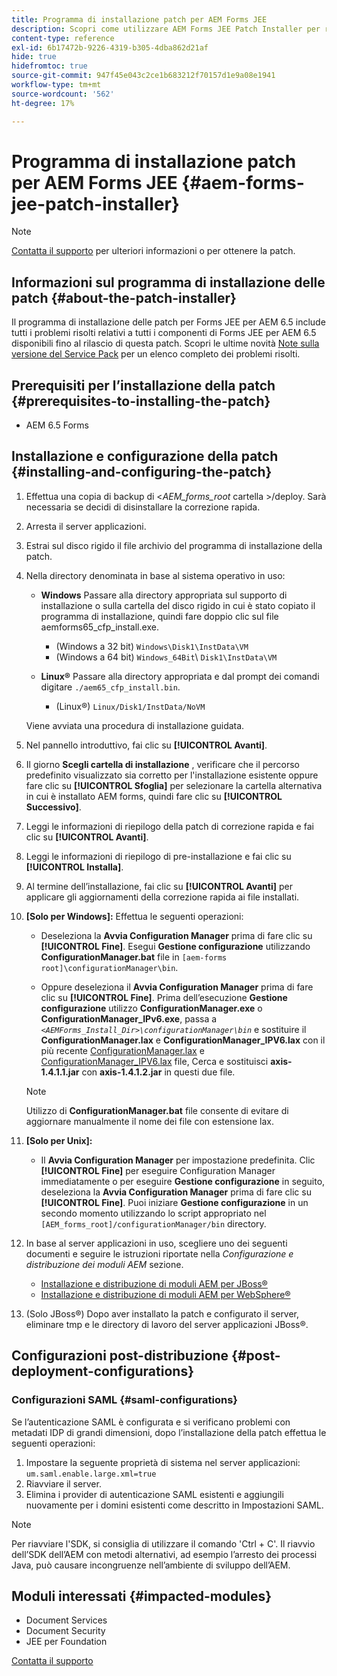 ```yaml
---
title: Programma di installazione patch per AEM Forms JEE
description: Scopri come utilizzare AEM Forms JEE Patch Installer per risolvere i problemi dei componenti di Forms AEM 6.5.
content-type: reference
exl-id: 6b17472b-9226-4319-b305-4dba862d21af
hide: true
hidefromtoc: true
source-git-commit: 947f45e043c2ce1b683212f70157d1e9a08e1941
workflow-type: tm+mt
source-wordcount: '562'
ht-degree: 17%

---
```


# Programma di installazione patch per AEM Forms JEE {#aem-forms-jee-patch-installer}

>[!NOTE]
>
>[Contatta il supporto](https://experienceleague.adobe.com/?support-solution=General&amp;support-tab=homehome?lang=it#support) per ulteriori informazioni o per ottenere la patch.

## Informazioni sul programma di installazione delle patch {#about-the-patch-installer}

Il programma di installazione delle patch per Forms JEE per AEM 6.5 include tutti i problemi risolti relativi a tutti i componenti di Forms JEE per AEM 6.5 disponibili fino al rilascio di questa patch. Scopri le ultime novità  [Note sulla versione del Service Pack](release-notes.md) per un elenco completo dei problemi risolti.

## Prerequisiti per l’installazione della patch {#prerequisites-to-installing-the-patch}

* AEM 6.5 Forms

## Installazione e configurazione della patch {#installing-and-configuring-the-patch}

1. Effettua una copia di backup di &lt;*AEM_forms_root* cartella >/deploy. Sarà necessaria se decidi di disinstallare la correzione rapida.
1. Arresta il server applicazioni.
1. Estrai sul disco rigido il file archivio del programma di installazione della patch.
1. Nella directory denominata in base al sistema operativo in uso:

   * **Windows**
Passare alla directory appropriata sul supporto di installazione o sulla cartella del disco rigido in cui è stato copiato il programma di installazione, quindi fare doppio clic sul file aemforms65_cfp_install.exe.

      * (Windows a 32 bit) `Windows\Disk1\InstData\VM`
      * (Windows a 64 bit) `Windows_64Bit`\ `Disk1\InstData\VM`

   * **Linux®**
Passare alla directory appropriata e dal prompt dei comandi digitare `./aem65_cfp_install.bin`.

      * (Linux®) `Linux/Disk1/InstData/NoVM`

   Viene avviata una procedura di installazione guidata.

1. Nel pannello introduttivo, fai clic su **[!UICONTROL Avanti]**.
1. Il giorno **Scegli cartella di installazione** , verificare che il percorso predefinito visualizzato sia corretto per l&#39;installazione esistente oppure fare clic su **[!UICONTROL Sfoglia]** per selezionare la cartella alternativa in cui è installato AEM forms, quindi fare clic su **[!UICONTROL Successivo]**.
1. Leggi le informazioni di riepilogo della patch di correzione rapida e fai clic su **[!UICONTROL Avanti]**.
1. Leggi le informazioni di riepilogo di pre-installazione e fai clic su **[!UICONTROL Installa]**.
1. Al termine dell’installazione, fai clic su **[!UICONTROL Avanti]** per applicare gli aggiornamenti della correzione rapida ai file installati.

1. **[Solo per Windows]:** Effettua le seguenti operazioni:
   * Deseleziona la **Avvia Configuration Manager** prima di fare clic su **[!UICONTROL Fine]**. Esegui **Gestione configurazione** utilizzando **ConfigurationManager.bat** file in `[aem-forms root]\configurationManager\bin`.

   * Oppure deseleziona il **Avvia Configuration Manager** prima di fare clic su **[!UICONTROL Fine]**. Prima dell’esecuzione **Gestione configurazione** utilizzo **ConfigurationManager.exe** o **ConfigurationManager_IPv6.exe**, passa a *`<AEMForms_Install_Dir>\configurationManager\bin`* e sostituire il **ConfigurationManager.lax** e **ConfigurationManager_IPV6.lax** con il più recente [ConfigurationManager.lax](/help/assets/ConfigurationManager.lax) e [ConfigurationManager_IPV6.lax](/help/assets/ConfigurationManager_IPv6.lax) file, Cerca e sostituisci **axis-1.4.1.1.jar** con **axis-1.4.1.2.jar** in questi due file.

   >[!NOTE]
   >
   >Utilizzo di **ConfigurationManager.bat** file consente di evitare di aggiornare manualmente il nome dei file con estensione lax.
   >

1. **[Solo per Unix]:**

   * Il **Avvia Configuration Manager** per impostazione predefinita. Clic **[!UICONTROL Fine]** per eseguire Configuration Manager immediatamente o per eseguire **Gestione configurazione** in seguito, deseleziona la **Avvia Configuration Manager** prima di fare clic su **[!UICONTROL Fine]**. Puoi iniziare **Gestione configurazione** in un secondo momento utilizzando lo script appropriato nel `[AEM_forms_root]/configurationManager/bin` directory.

1. In base al server applicazioni in uso, scegliere uno dei seguenti documenti e seguire le istruzioni riportate nella *Configurazione e distribuzione dei moduli AEM* sezione.

   * [Installazione e distribuzione di moduli AEM per JBoss®](https://www.adobe.com/go/learn_aemforms_installJBoss_65)
   * [Installazione e distribuzione di moduli AEM per WebSphere®](https://www.adobe.com/go/learn_aemforms_installWebSphere_65)

1. (Solo JBoss®) Dopo aver installato la patch e configurato il server, eliminare tmp e le directory di lavoro del server applicazioni JBoss®.

## Configurazioni post-distribuzione {#post-deployment-configurations}

### Configurazioni SAML {#saml-configurations}

Se l’autenticazione SAML è configurata e si verificano problemi con metadati IDP di grandi dimensioni, dopo l’installazione della patch effettua le seguenti operazioni:

1. Impostare la seguente proprietà di sistema nel server applicazioni:\
   `um.saml.enable.large.xml=true`
1. Riavviare il server.
1. Elimina i provider di autenticazione SAML esistenti e aggiungili nuovamente per i domini esistenti come descritto in Impostazioni SAML.

>[!NOTE]
>
> Per riavviare l&#39;SDK, si consiglia di utilizzare il comando &#39;Ctrl + C&#39;. Il riavvio dell’SDK dell’AEM con metodi alternativi, ad esempio l’arresto dei processi Java, può causare incongruenze nell’ambiente di sviluppo dell’AEM.

## Moduli interessati {#impacted-modules}

* Document Services
* Document Security
* JEE per Foundation

[Contatta il supporto](https://experienceleague.adobe.com/?support-solution=General&amp;support-tab=homehome?lang=it#support)
